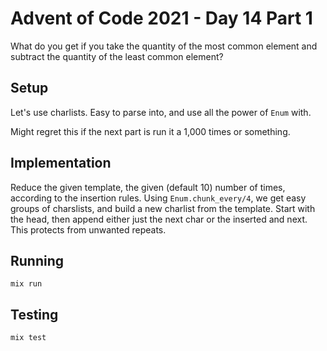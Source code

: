 # Advent of Code 2021 - Day 14 Part 1

What do you get if you take the quantity of the most common element and
subtract the quantity of the least common element?

## Setup

Let's use charlists. Easy to parse into, and use all the power of `Enum` with.

Might regret this if the next part is run it a 1,000 times or something.

## Implementation

Reduce the given template, the given (default 10) number of times, according
to the insertion rules. Using `Enum.chunk_every/4`, we get easy groups of
charslists, and build a new charlist from the template. Start with the head,
then append either just the next char or the inserted and next. This protects
from unwanted repeats.

## Running

`mix run`

## Testing

`mix test`
